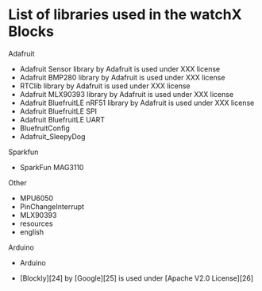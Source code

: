 # **List of libraries used in the watchX Blocks**

Adafruit
* Adafruit Sensor library by Adafruit is used under XXX license
* Adafruit BMP280 library by Adafruit is used under XXX license
* RTClib library by Adafruit is used under XXX license
* Adafruit MLX90393 library by Adafruit is used under XXX license
* Adafruit BluefruitLE nRF51 library by Adafruit is used under XXX license
* Adafruit BluefruitLE SPI
* Adafruit BluefruitLE UART
* BluefruitConfig
* Adafruit_SleepyDog

Sparkfun
* SparkFun MAG3110


Other
* MPU6050
* PinChangeInterrupt
* MLX90393
* resources
* english

Arduino
* Arduino

* [Blockly][24] by [Google][25] is used under [Apache V2.0 License][26]

[1]: https://github.com/adafruit/Adafruit_Sensor
[2]: https://github.com/adafruit
[3]: https://github.com/adafruit/Adafruit_Sensor/blob/master/LICENSE.txt

[4]: https://github.com/adafruit/Adafruit_BMP280_Library
[5]: https://github.com/adafruit
[6]: https://github.com/adafruit/Adafruit_Sensor/blob/master/LICENSE.txt

[7]: https://github.com/adafruit/RTClib
[8]: https://github.com/adafruit
[9]: https://github.com/adafruit/RTClib/blob/master/license.txt

[10]: https://github.com/adafruit/Adafruit_MLX90393_Library
[11]: https://github.com/adafruit
[12]: https://github.com/adafruit/Adafruit_MLX90393_Library/blob/master/LICENSE

[1]: https://github.com/adafruit/Adafruit_Sensor
[1]: https://github.com/adafruit
[1]: https://github.com/adafruit/Adafruit_Sensor/blob/master/LICENSE.txt

[1]: https://github.com/adafruit/Adafruit_Sensor
[1]: https://github.com/adafruit
[1]: https://github.com/adafruit/Adafruit_Sensor/blob/master/LICENSE.txt

[1]: https://github.com/adafruit/Adafruit_Sensor
[1]: https://github.com/adafruit
[1]: https://github.com/adafruit/Adafruit_Sensor/blob/master/LICENSE.txt

[1]: https://github.com/adafruit/Adafruit_Sensor
[1]: https://github.com/adafruit
[1]: https://github.com/adafruit/Adafruit_Sensor/blob/master/LICENSE.txt

[1]: https://github.com/adafruit/Adafruit_Sensor
[1]: https://github.com/adafruit
[1]: https://github.com/adafruit/Adafruit_Sensor/blob/master/LICENSE.txt

[1]: https://github.com/adafruit/Adafruit_Sensor
[1]: https://github.com/adafruit
[1]: https://github.com/adafruit/Adafruit_Sensor/blob/master/LICENSE.txt

[1]: https://github.com/adafruit/Adafruit_Sensor
[1]: https://github.com/adafruit
[1]: https://github.com/adafruit/Adafruit_Sensor/blob/master/LICENSE.txt

[1]: https://github.com/adafruit/Adafruit_Sensor
[1]: https://github.com/adafruit
[1]: https://github.com/adafruit/Adafruit_Sensor/blob/master/LICENSE.txt
